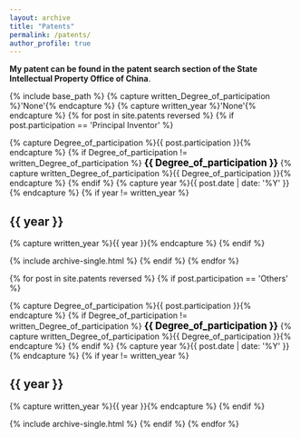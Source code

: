 ```yaml
---
layout: archive
title: "Patents"
permalink: /patents/
author_profile: true
---
```


<div class="wordwrap"><strong>My patent can be found in the</strong> <a style="text-decoration: none" href="https://pss-system.cponline.cnipa.gov.cn/conventionalSearch" target="_blank"><strong>patent search section of the State Intellectual Property Office of China</strong>.</a></div>

{% include base_path %}
{% capture written_Degree_of_participation %}'None'{% endcapture %}
{% capture written_year %}'None'{% endcapture %}
{% for post in site.patents reversed %}
  {% if post.participation == 'Principal Inventor' %}
  <p>{% capture Degree_of_participation %}{{ post.participation }}{% endcapture %}
  {% if Degree_of_participation != written_Degree_of_participation %}
    <font color="#000000" style="font-size: larger"><strong>{{ Degree_of_participation }}</strong></font>
  {% capture written_Degree_of_participation %}{{ Degree_of_participation }}{% endcapture %}
  {% endif %}
  {% capture year %}{{ post.date | date: '%Y' }}{% endcapture %}
  {% if year != written_year %}
    <h2 id="{{ year | slugify }}" class="archive__subtitle">{{ year }}</h2>
    {% capture written_year %}{{ year }}{% endcapture %}
  {% endif %}</p>
  {% include archive-single.html %}
  {% endif %}
{% endfor %}

{% for post in site.patents reversed %}
  {% if post.participation == 'Others' %}
  <p>{% capture Degree_of_participation %}{{ post.participation }}{% endcapture %}
  {% if Degree_of_participation != written_Degree_of_participation %}
    <font color="#000000" style="font-size: larger"><strong>{{ Degree_of_participation }}</strong></font>
  {% capture written_Degree_of_participation %}{{ Degree_of_participation }}{% endcapture %}
  {% endif %}
  {% capture year %}{{ post.date | date: '%Y' }}{% endcapture %}
  {% if year != written_year %}
    <h2 id="{{ year | slugify }}" class="archive__subtitle">{{ year }}</h2>
    {% capture written_year %}{{ year }}{% endcapture %}
  {% endif %}</p>
  {% include archive-single.html %}
  {% endif %}
{% endfor %}